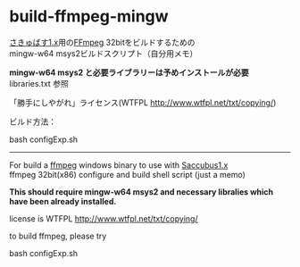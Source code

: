 # build-ffmpeg-mingw

[さきゅばす1.x](https://github.com/Saccubus/Saccubus1.x)用の[FFmpeg](https://github.com/Saccubus/ffmpeg) 32bitをビルドするための  
mingw-w64 msys2ビルドスクリプト（自分用メモ）

__mingw-w64 msys2 と必要ライブラリーは予めインストールが必要__  
libraries.txt 参照

「勝手にしやがれ」ライセンス(WTFPL http://www.wtfpl.net/txt/copying/)

ビルド方法：

 bash configExp.sh

----
For build a [ffmpeg](https://github.com/Saccubus/ffmpeg)  windows binary to use with [Saccubus1.x](https://github.com/Saccubus/Saccubus1.x)   
ffmpeg 32bit(x86) configure and build shell script (just a memo)

__This should require mingw-w64 msys2 and necessary libralies
 which have been already installed.__

license is WTFPL http://www.wtfpl.net/txt/copying/

to build ffmpeg, please try

bash configExp.sh

